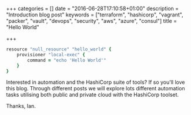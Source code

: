 +++
categories = []
date = "2016-06-28T17:10:58+01:00"
description = "Introduction blog post"
keywords = ["terraform", "hashicorp", "vagrant", "packer", "vault", "devops", "security", "aws", "azure", "consul"]
title = "Hello World"

+++

```ruby
resource "null_resource" "hello_world" {
    provisioner "local-exec" {
        command = "echo 'Hello World'"
    }
}
```

Interested in automation and the HashiCorp suite of tools? If so you'll love this blog.
Through different posts we will explore lots different automation tasks utilising both
public and private cloud with the HashiCorp toolset.

Thanks,
Ian.
